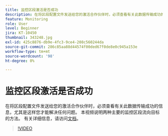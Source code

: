 ```yaml
---
title: 监控区段激活是否成功
description: 在将区段配置文件发送给您的激活合作伙伴时，必须查看有关此数据传输成功的信息，尤其是当前状况……（请用60到160个字符描述）
feature: Monitoring
role: User
level: Beginner
jira: KT-10450
thumbnail: 343248.jpg
exl-id: 425c8876-db9e-4fc3-9ce4-208c560244da
source-git-commit: 286c85aa88d44574f00ded67f0de8e0c945a153e
workflow-type: tm+mt
source-wordcount: '98'
ht-degree: 0%

---
```


# 监控区段激活是否成功

在将区段配置文件发送给您的激活合作伙伴时，必须查看有关此数据传输成功的信息，尤其是这样您才能解决任何问题。 本视频说明两种主要的监控区段流向目标的方法。 有关详细信息，请访问[文档](https://experienceleague.adobe.com/docs/experience-platform/dataflows/ui/monitor-segments.html?lang=zh-Hans)。

>[!VIDEO](https://video.tv.adobe.com/v/3409720/?learn=on&enablevpops&captions=chi_hans)

